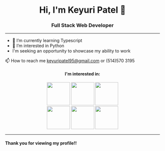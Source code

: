 <body>
<h1 align="center">Hi, I'm Keyuri Patel 👋</h1>
<h3 align="center">Full Stack Web Developer</h3>
<hr>

- 🌱 I’m currently learning Typescript
- 👯 I’m interested in Python 
- I'm seeking an opportunity to showcase my ability to work
  
📫 How to reach me  <a href="mailto:keyuripatel95@gmail.com" target="blank">keyuripatel95@gmail.com</a> or <a>(514)570 3195</a></li>
      
<h4 align="center">I'm interested in: </h4>
      
<div align="center">
<img width="75" src="https://cdn.jsdelivr.net/gh/devicons/devicon/icons/html5/html5-original.svg" />      
<img width="75" src="https://cdn.jsdelivr.net/gh/devicons/devicon/icons/css3/css3-plain-wordmark.svg" />
<img width="75" src="https://cdn.jsdelivr.net/gh/devicons/devicon/icons/javascript/javascript-original.svg" /><br>

<img width="75" src="https://cdn.jsdelivr.net/gh/devicons/devicon/icons/mongodb/mongodb-plain-wordmark.svg" /> 
<img width="75" src="https://cdn.jsdelivr.net/gh/devicons/devicon/icons/react/react-original.svg" />
<img width="75" src="https://cdn.jsdelivr.net/gh/devicons/devicon/icons/nodejs/nodejs-plain-wordmark.svg" />
</div>
      
<hr/>

<h4>Thank you for viewing my profile!!</h4>
</body>

<!--
**Keyuri31/Keyuri31** is a ✨ _special_ ✨ repository because its `README.md` (this file) appears on your GitHub profile.

Here are some ideas to get you started:

- 🔭 I’m currently working on ...
- 🌱 I’m currently learning ...
- 👯 I’m looking to collaborate on ...
- 🤔 I’m looking for help with ...
- 💬 Ask me about ...
- 📫 How to reach me: ...
- 😄 Pronouns: ...
- ⚡ Fun fact: ...
-->
